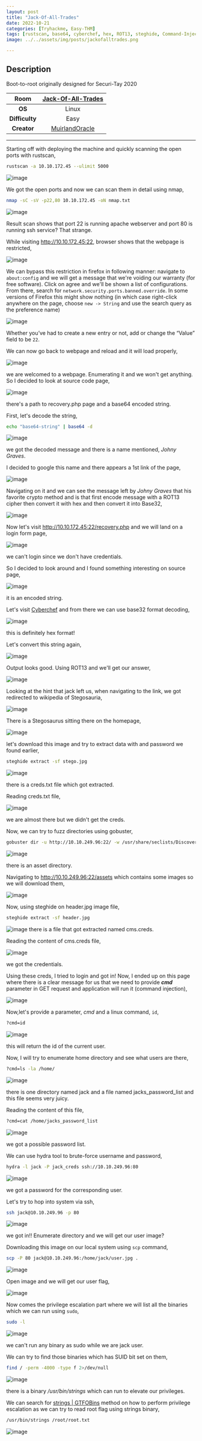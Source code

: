 ```yaml
---
layout: post
title: "Jack-Of-All-Trades"
date: 2022-10-21
categories: [Tryhackme, Easy-THM]
tags: [rustscan, base64, cyberchef, hex, ROT13, steghide, Command-Injection, hydra, bruteforcing, scp, SUID, strings]
image: ../../assets/img/posts/jackofalltrades.png 

---
```


## Description

Boot-to-root originally designed for Securi-Tay 2020

|**Room**|[Jack-Of-All-Trades](https://tryhackme.com/room/jackofalltrades)|
|:---:|:---:|
|**OS**|Linux|
|**Difficulty**|Easy|
|**Creator**|[MuirlandOracle](https://tryhackme.com/p/MuirlandOracle)|

---

Starting off with deploying the machine and quickly scanning the open ports with rustscan,

```bash
rustscan -a 10.10.172.45 --ulimit 5000
```

![image](https://user-images.githubusercontent.com/67465230/186387137-17ae046a-8337-43a2-9531-ebf8945f4f38.png)

We got the open ports and now we can scan them in detail using nmap,

```bash
nmap -sC -sV -p22,80 10.10.172.45 -oN nmap.txt
```

![image](https://user-images.githubusercontent.com/67465230/186387209-e6152e94-0d2b-483d-99d7-68cb32cb0216.png)

Result scan shows that port 22 is running apache webserver and port 80 is running ssh service? That strange.

While visiting http://10.10.172.45:22, browser shows that the webpage is restricted,

![image](https://user-images.githubusercontent.com/67465230/186387282-8e6835bb-cf99-473a-86f3-dc3149dd4696.png)

We can bypass this restriction in firefox in following manner: navigate to `about:config` and we will get a message that we're voiding our warranty (for free software). Click on agree and we'll be shown a list of configurations. From there, search for `network.security.ports.banned.override`. In some versions of Firefox this might show nothing (in which case right-click anywhere on the page, choose `new -> String` and use the search query as the preference name) 

![image](https://user-images.githubusercontent.com/67465230/186389571-dd4158f4-c27c-49c8-84f4-5daf46ef3c37.png)

Whether you’ve had to create a new entry or not, add or change the “Value” field to be `22`. 

We can now go back to webpage and reload and it will load properly,

![image](https://user-images.githubusercontent.com/67465230/186387352-37ef28e1-d154-487c-9cea-d3ac63b88a57.png)

we are welcomed to a webpage. Enumerating it and we won't get anything. So I decided to look at source code page,

![image](https://user-images.githubusercontent.com/67465230/186387413-04d34951-332e-486e-bb5a-d964091cf36f.png)

there's a path to recovery.php page and a base64 encoded string.

First, let's decode the string,

```bash
echo "base64-string" | base64 -d
```

![image](https://user-images.githubusercontent.com/67465230/186387461-2c3ae5c0-7650-4b1f-99b7-80eb4391c310.png)

we got the decoded message and there is a name mentioned, *Johny Graves*. 

I decided to google this name and there appears a 1st link of the page, 

![image](https://user-images.githubusercontent.com/67465230/186387514-ce3327b6-4263-430f-ade3-2ba4e8ea3f15.png)

Navigating on it and we can see the message left by *Johny Graves* that his favorite crypto method and is that first encode message with a ROT13 cipher then convert it with hex and then convert it into Base32,

![image](https://user-images.githubusercontent.com/67465230/186387597-5a6006e9-ec93-4bf3-a8cf-79cc6456d19c.png)

Now let's visit http://10.10.172.45:22/recovery.php and we will land on a login form page, 

![image](https://user-images.githubusercontent.com/67465230/186387938-334bb12e-12a9-413a-82e6-cbbf102e40f6.png)

we can't login since we don't have credentials. 

So I decided to look around and I found something interesting on source page,

![image](https://user-images.githubusercontent.com/67465230/186387986-51e92f79-b897-4b8d-8294-530ae56c53a4.png)

it is an encoded string. 

Let's visit [Cyberchef](https://gchq.github.io/CyberChef) and from there we can use base32 format decoding,

![image](https://user-images.githubusercontent.com/67465230/186388043-88d90065-9e75-4825-bebd-69c5cbca5271.png)

this is definitely hex format!

Let's convert this string again,

![image](https://user-images.githubusercontent.com/67465230/186388083-7e7bd3a9-711b-425c-91a4-8d9681b1be59.png)

Output looks good. Using ROT13 and we'll get our answer,

![image](https://user-images.githubusercontent.com/67465230/186388119-d5376f21-668f-4a1d-b4cf-d6a3b6fee9d8.png)

Looking at the hint that jack left us, when navigating to the link, we got redirected to wikipedia of Stegosauria,

![image](https://user-images.githubusercontent.com/67465230/186388163-1406d29d-cf32-497b-be7b-dcb74c1400af.png)

There is a Stegosaurus sitting there on the homepage,

![image](https://user-images.githubusercontent.com/67465230/186388245-3e211752-a639-4a8b-95d0-df75308aacaf.png)

let's download this image and try to extract data with and password we found earlier, 

```bash
steghide extract -sf stego.jpg
```

![image](https://user-images.githubusercontent.com/67465230/186388281-e553efa4-3bf9-49db-8e9c-6b89a6ad1ad0.png)

there is a creds.txt file which got extracted.

Reading creds.txt file,

![image](https://user-images.githubusercontent.com/67465230/186388335-016ea376-4f49-43e1-a684-b587b6425114.png)

we are almost there but we didn't get the creds. 

Now, we can try to fuzz directories using gobuster,

```bash
gobuster dir -u http://10.10.249.96:22/ -w /usr/share/seclists/Discovery/Web-Content/common.txt -q 2>/dev/null
```

![image](https://user-images.githubusercontent.com/67465230/186388388-5eb5736b-5b9d-4e9d-8a9b-c907e398f44a.png)

there is an asset directory.

Navigating to http://10.10.249.96:22/assets which contains some images so we will download them,

![image](https://user-images.githubusercontent.com/67465230/186388455-768a524a-c689-474d-aecf-c814adeb4409.png)

Now, using steghide on header.jpg image file,

```bash
steghide extract -sf header.jpg
```

![image](https://user-images.githubusercontent.com/67465230/186388543-771efb7d-93cd-4c8f-90a6-4b3fec932bfb.png)
there is a file that got extracted named cms.creds.

Reading the content of cms.creds file, 

![image](https://user-images.githubusercontent.com/67465230/186388612-cec64c90-3138-432c-8772-7d4e4808de7d.png)

we got the credentials.

Using these creds, I tried to login and got in! Now, I ended up on this page where there is a clear message for us that we need to provide ***cmd*** parameter in GET request and application will run it (command injection),

![image](https://user-images.githubusercontent.com/67465230/186388665-85badcdb-1b92-4fd2-8621-32df48b6afda.png)

Now,let's provide a parameter, *cmd* and a linux command, `id`,

```bash
?cmd=id
```

![image](https://user-images.githubusercontent.com/67465230/186388749-6cce4d55-dd0b-4dc3-9dc7-83afb13f782f.png)

this will return the id of the current user.

Now, I will try to enumerate home directory and see what users are there,

```bash
?cmd=ls -la /home/
```

![image](https://user-images.githubusercontent.com/67465230/186388814-ac8954cb-5edd-42e0-8473-e787d80214ba.png)

there is one directory named jack and a file named jacks_password_list and this file seems very juicy.

Reading the content of this file,

```bash
?cmd=cat /home/jacks_password_list
```

![image](https://user-images.githubusercontent.com/67465230/186388886-54c3d941-a85b-4937-870a-b55061c5097b.png)

we got a possible password list.

We can use hydra tool to brute-force username and password,

```bash
hydra -l jack -P jack_creds ssh://10.10.249.96:80
```

![image](https://user-images.githubusercontent.com/67465230/186388956-a61a9baf-e7dd-4d59-896c-4e764bbc69f6.png)

we got a password for the corresponding user.

Let's try to hop into system via ssh,

```bash
ssh jack@10.10.249.96 -p 80
```

![image](https://user-images.githubusercontent.com/67465230/186388997-aab1e7ac-775c-4445-952c-942bb96c6a52.png)

we got in!! Enumerate directory and we will get our user image? 

Downloading this image on our local system using `scp` command,

```bash
scp -P 80 jack@10.10.249.96:/home/jack/user.jpg .
```

![image](https://user-images.githubusercontent.com/67465230/186389045-d960f0d5-283e-4bdd-b876-ffe214580393.png)

Open image and we will get our user flag,

![image](https://user-images.githubusercontent.com/67465230/186389133-80220d4c-a049-4de4-aebe-2208805a182f.png)

Now comes the privilege escalation part where we will list all the binaries which we can run using `sudo`,

```bash
sudo -l
```

![image](https://user-images.githubusercontent.com/67465230/186389183-a6ce3d10-3f75-4c13-9f6e-606244142bfb.png)

we can't run any binary as sudo while we are jack user.

We can try to find those binaries which has SUID bit set on them, 

```bash
find / -perm -4000 -type f 2>/dev/null
```

![image](https://user-images.githubusercontent.com/67465230/186389256-f97875f7-9867-4d40-9336-526bfb8fcd70.png)

there is a binary */usr/bin/strings* which can run to elevate our privileges.

We can search for [strings | GTFOBins](https://gtfobins.github.io/gtfobins/strings/#suid) method on how to perform privilege escalation as we can try to read root flag using strings binary,

```bash
/usr/bin/strings /root/root.txt
```

![image](https://user-images.githubusercontent.com/67465230/186389386-51a7da66-0339-402d-a9a6-c4f5f11e3573.png)
